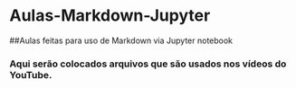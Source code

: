 # Aulas-Markdown-Jupyter
##Aulas feitas para uso de Markdown via Jupyter notebook
### Aqui serão colocados arquivos que são usados nos vídeos do YouTube.
